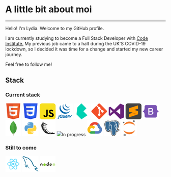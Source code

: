 # A little bit about moi
---
Hello! I'm Lydia. Welcome to my GitHub profile.

I am currently studying to become a Full Stack Developer with [Code Institute.](https://codeinstitute.net/) My previous job came to a halt during the UK'S COVID-19 lockdown, so I decided it was time for a change and started my new career journey. 

Feel free to follow me!

## Stack
### Current stack
<img src="https://github.com/edent/SuperTinyIcons/blob/master/images/svg/html5.svg" width="50">
<img src="https://github.com/edent/SuperTinyIcons/blob/master/images/svg/css3.svg" width="50">
<img src="https://github.com/edent/SuperTinyIcons/blob/master/images/svg/javascript.svg" width="50">
<img src="https://github.com/devicons/devicon/blob/master/icons/jquery/jquery-plain-wordmark.svg" width="50">
<img src="https://github.com/devicons/devicon/blob/master/icons/bulma/bulma-plain.svg" width="50">
<img src="https://github.com/devicons/devicon/blob/master/icons/git/git-original.svg" width="50">
<img src="https://github.com/devicons/devicon/blob/master/icons/visualstudio/visualstudio-plain.svg" width="50">
<img src="https://github.com/edent/SuperTinyIcons/blob/master/images/svg/sublimetext.svg" width="50">
<img src="https://github.com/devicons/devicon/blob/master/icons/bootstrap/bootstrap-plain.svg" width="50">
<img src="https://github.com/devicons/devicon/blob/master/icons/mongodb/mongodb-original.svg" width="50">
<img src="https://github.com/edent/SuperTinyIcons/blob/master/images/svg/python.svg" width="50">
<img src="https://github.com/devicons/devicon/blob/master/icons/flask/flask-original.svg" width="50">
<img src="https://github.com/devicons/ba75593fdf8d66496676a90cbf127d721f73e961/!SVG/materializecss.svg"

### In progress
<img src="https://github.com/devicons/devicon/blob/master/icons/googlecloud/googlecloud-original.svg" width="50">
<img src="https://github.com/devicons/devicon/blob/master/icons/postgresql/postgresql-original.svg" width="50">
<img src="https://github.com/devicons/devicon/blob/master/icons/jupyter/jupyter-original.svg" width="50">

### Still to come
<img src="https://github.com/edent/SuperTinyIcons/blob/master/images/svg/react.svg" width="50">
<img src="https://github.com/devicons/devicon/blob/master/icons/mysql/mysql-original.svg" width="50">
<img src="https://github.com/devicons/devicon/blob/master/icons/nodejs/nodejs-original-wordmark.svg" width="50">
